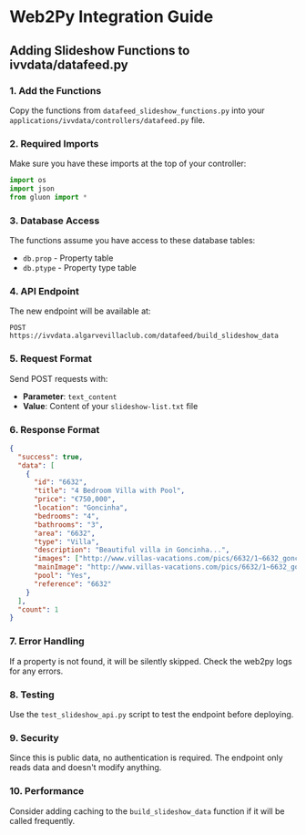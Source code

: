# Web2Py Integration Guide

## Adding Slideshow Functions to ivvdata/datafeed.py

### 1. Add the Functions

Copy the functions from `datafeed_slideshow_functions.py` into your `applications/ivvdata/controllers/datafeed.py` file.

### 2. Required Imports

Make sure you have these imports at the top of your controller:

```python
import os
import json
from gluon import *
```

### 3. Database Access

The functions assume you have access to these database tables:
- `db.prop` - Property table
- `db.ptype` - Property type table

### 4. API Endpoint

The new endpoint will be available at:
```
POST https://ivvdata.algarvevillaclub.com/datafeed/build_slideshow_data
```

### 5. Request Format

Send POST requests with:
- **Parameter**: `text_content`
- **Value**: Content of your `slideshow-list.txt` file

### 6. Response Format

```json
{
  "success": true,
  "data": [
    {
      "id": "6632",
      "title": "4 Bedroom Villa with Pool",
      "price": "€750,000",
      "location": "Goncinha",
      "bedrooms": "4",
      "bathrooms": "3",
      "area": "6632",
      "type": "Villa",
      "description": "Beautiful villa in Goncinha...",
      "images": ["http://www.villas-vacations.com/pics/6632/1~6632_goncinha.jpg"],
      "mainImage": "http://www.villas-vacations.com/pics/6632/1~6632_goncinha.jpg",
      "pool": "Yes",
      "reference": "6632"
    }
  ],
  "count": 1
}
```

### 7. Error Handling

If a property is not found, it will be silently skipped. Check the web2py logs for any errors.

### 8. Testing

Use the `test_slideshow_api.py` script to test the endpoint before deploying.

### 9. Security

Since this is public data, no authentication is required. The endpoint only reads data and doesn't modify anything.

### 10. Performance

Consider adding caching to the `build_slideshow_data` function if it will be called frequently.